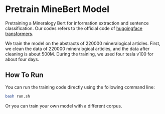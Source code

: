 # Pretrain MineBert Model

Pretraining a Mineralogy Bert for information extraction and sentence classification. Our codes refers to the official code of [huggingface transformers](https://huggingface.co/). 

We train the model on the abstracts of 220000 mineralogical articles. First, we clean the data of 220000 mineralogical articles, and the data after cleaning is about 500M. During the training, we used four tesla v100 for about four days.


## How To Run
You can run the training code directly using the following command line:

```bash
bash run.sh
```

Or you can train your own model with a different corpus.
